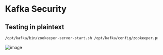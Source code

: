 # **Kafka Security**

## **Testing in plaintext**

```bash
/opt/kafka/bin/zookeeper-server-start.sh /opt/kafka/config/zookeeper.properties
```

![image](https://github.com/user-attachments/assets/a8f1eed0-be27-4bf9-bb04-0476beb05ca0)
